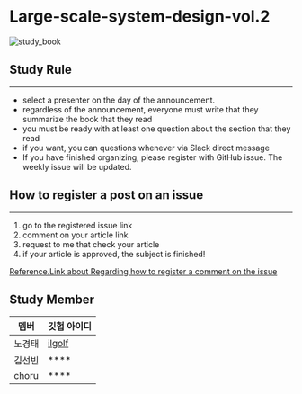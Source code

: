 # Large-scale-system-design-vol.2

![study_book](https://github.com/ilgolf/Large-scale-system-design-vol.2/assets/77387861/c4c73e9e-6be4-4c6c-bf1d-e2e1ce1af992)


## Study Rule 
---
- select a presenter on the day of the announcement.
- regardless of the announcement, everyone must write that they summarize the book that they read
- you must be ready with at least one question about the section that they read
- if you want, you can questions whenever via Slack direct message
- If you have finished organizing, please register with GitHub issue. The weekly issue will be updated.

## How to register a post on an issue
---

1. go to the registered issue link
2. comment on your article link
3. request to me that check your article
4. if your article is approved, the subject is finished!

[Reference.Link about Regarding how to register a comment on the issue](https://github.com/ilgolf/Java_Advanced_Study/issues/3)

## Study Member

|멤버|깃헙 아이디|
|---|--------|
|노경태|[ilgolf](https://github.com/ilgolf)|
|김선빈|****|
|choru|****|



